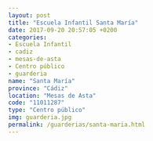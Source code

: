 ```yaml
---
layout: post
title: "Escuela Infantil Santa María"
date: 2017-09-20 20:57:05 +0200
categories:
- Escuela Infantil
- cadiz
- mesas-de-asta
- Centro público
- guarderia
name: "Santa María"
province: "Cádiz"
location: "Mesas de Asta"
code: "11011287"
type: "Centro público"
img: guarderia.jpg
permalink: /guarderias/santa-maria.html
---
```

